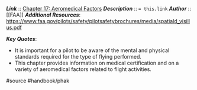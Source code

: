 ***Link***      :: [Chapter 17: Aeromedical Factors](https://www.faa.gov/sites/faa.gov/files/19_phak_ch17.pdf)
***Description***      :: `= this.link`
***Author*** :: [[FAA]]
***Additional Resources***: https://www.faa.gov/pilots/safety/pilotsafetybrochures/media/spatiald_visillus.pdf

***Key Quotes***:
* It is important for a pilot to be aware of the mental and physical standards required for the type of flying performed.
* This chapter provides information on medical certification and on a variety of aeromedical factors related to flight activities.

#source #handbook/phak 